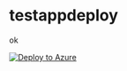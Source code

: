 # testappdeploy
ok

[![Deploy to Azure](https://aka.ms/deploytoazurebutton)](https://portal.azure.com/#create/Microsoft.Template/uri/https%3A%2F%2Fraw.githubusercontent.com%2Fios-x%2Ftestappdeploy%2Fmain%2Fazuredeploy.json)
